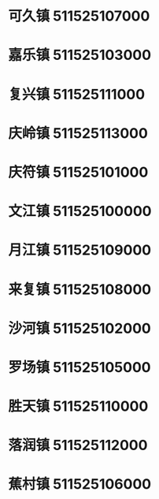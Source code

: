 # 可久镇 511525107000
# 嘉乐镇 511525103000
# 复兴镇 511525111000
# 庆岭镇 511525113000
# 庆符镇 511525101000
# 文江镇 511525100000
# 月江镇 511525109000
# 来复镇 511525108000
# 沙河镇 511525102000
# 罗场镇 511525105000
# 胜天镇 511525110000
# 落润镇 511525112000
# 蕉村镇 511525106000
